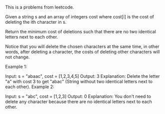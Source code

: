 This is a problems from leetcode.

Given a string s and an array of integers cost where cost[i] is the cost of deleting the ith character in s.

Return the minimum cost of deletions such that there are no two identical letters next to each other.

Notice that you will delete the chosen characters at the same time, in other words, after deleting a character, the costs of deleting other characters will not change.

 

Example 1:

Input: s = "abaac", cost = [1,2,3,4,5]
Output: 3
Explanation: Delete the letter "a" with cost 3 to get "abac" (String without two identical letters next to each other).
Example 2:

Input: s = "abc", cost = [1,2,3]
Output: 0
Explanation: You don't need to delete any character because there are no identical letters next to each other.